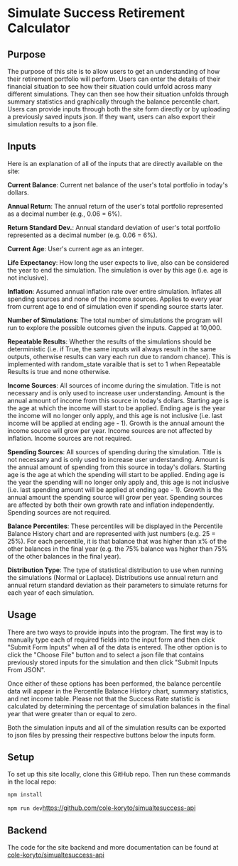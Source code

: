 # Simulate Success Retirement Calculator

## Purpose
The purpose of this site is to allow users to get an understanding of how their retirement portfolio will perform.
Users can enter the details of their financial situation to see how their situation could unfold across many different simulations.
They can then see how their situation unfolds through summary statistics and graphically through the balance percentile chart.
Users can provide inputs through both the site form directly or by uploading a previously saved inputs json.
If they want, users can also export their simulation results to a json file.

## Inputs
Here is an explanation of all of the inputs that are directly available on the site:

**Current Balance**: Current net balance of the user's total portfolio in today's dollars. 

**Annual Return**: The annual return of the user's total portfolio represented as a decimal number (e.g., 0.06 = 6%).

**Return Standard Dev.**: Annual standard deviation of user's total portfolio represented as a decimal number (e.g. 0.06 = 6%).

**Current Age**: User's current age as an integer.

**Life Expectancy**: How long the user expects to live, also can be considered the year to end the simulation. The simulation is over by this age (i.e. age is not inclusive). 

**Inflation**: Assumed annual inflation rate over entire simulation. Inflates all spending sources and none of the income sources. Applies to every year from current age to end of simulation even if spending source starts later.

**Number of Simulations**: The total number of simulations the program will run to explore the possible outcomes given the inputs. Capped at 10,000.

**Repeatable Results**: Whether the results of the simulations should be deterministic (i.e. if True, the same inputs will always result in the same outputs, otherwise results can vary each run due to random chance). This is implemented with random_state varaible that is set to 1 when Repeatable Results is true and none otherwise.

**Income Sources**: All sources of income during the simulation. Title is not necessary and is only used to increase user understanding. Amount is the annual amount of income from this source in today's dollars. Starting age is the age at which the income will start to be applied. Ending age is the year the income will no longer only apply, and this age is not inclusive (i.e. last income will be applied at ending age - 1). Growth is the annual amount the income source will grow per year. Income sources are not affected by inflation. Income sources are not required.

**Spending Sources**: All sources of spending during the simulation. Title is not necessary and is only used to increase user understanding. Amount is the annual amount of spending from this source in today's dollars. Starting age is the age at which the spending will start to be applied. Ending age is the year the spending will no longer only apply and, this age is not inclusive (i.e. last spending amount will be applied at ending age - 1). Growth is the annual amount the spending source will grow per year. Spending sources are affected by both their own growth rate and inflation independently. Spending sources are not required.

**Balance Percentiles**: These percentiles will be displayed in the Percentile Balance History chart and are represented with just numbers (e.g. 25 = 25%). For each percentile, it is that balance that was higher than x% of the other balances in the final year (e.g. the 75% balance was higher than 75% of the other balances in the final year).

**Distribution Type**: The type of statistical distribution to use when running the simulations (Normal or Laplace). Distributions use annual return and annual return standard deviation  as their parameters to simulate returns for each year of each simulation.


## Usage
There are two ways to provide inputs into the program. The first way is to manually type each of required fields into the input form and then click "Submit Form Inputs" when all of the data is entered.
The other option is to click the "Choose File" button and to select a json file that contains previously stored inputs for the simulation and then click "Submit Inputs From JSON".

Once either of these options has been performed, the balance percentile data will appear in the Percentile Balance History chart, summary statistics, and net income table. Please not that the Success Rate statistic is calculated by determining the percentage of simulation balances in the final year that were greater than or equal to zero.

Both the simulation inputs and all of the simulation results can be exported to json files by pressing their respective buttons below the inputs form.


## Setup
To set up this site locally, clone this GitHub repo. 
Then run these commands in the local repo:

`npm install`

`npm run dev`https://github.com/cole-koryto/simualtesuccess-api

## Backend
The code for the site backend and more documentation can be found at [cole-koryto/simualtesuccess-api](https://github.com/cole-koryto/simualtesuccess-api)
